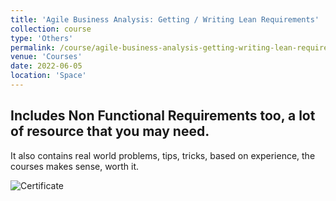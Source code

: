 ```yaml
---
title: 'Agile Business Analysis: Getting / Writing Lean Requirements'
collection: course
type: 'Others'
permalink: /course/agile-business-analysis-getting-writing-lean-requirements
venue: 'Courses'
date: 2022-06-05
location: 'Space'
---
```


## Includes Non Functional Requirements too, a lot of resource that you may need.

It also contains real world problems, tips, tricks, based on experience, the courses makes sense, worth it.

![Certificate](https://udemy-certificate.s3.amazonaws.com/image/UC-8a00ce8c-e8e1-4473-91d4-8ddcf655ae21.jpg?v=1606906749000)

